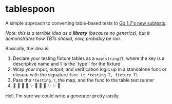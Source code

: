 # tablespoon

A simple approach to converting table-based tests to [Go 1.7's new subtests](https://golang.org/pkg/testing/#hdr-Subtests_and_Sub_benchmarks).

_Note: this is a terrible idea as a **library** (because no generics), but it demonstrates how TBTs should, now, probably be run._

Basically, the idea is:

1. Declare your testing fixture tables as a `map[string]T`, where the key is a descriptive name and `T` is the `type`` for the fixture
2. Wrap your input, output, and verification logic up in a standalone func or closure with the signature `func (t *testing.T, fixture T)`
3. Pass the `*testing.T`, the map, and the func to the table test runner
4. :tada: :tada: :tada: :tada: :sparkles: :tada: :tada: :tada: :sparkles: :sparkles: :tada:

Hell, I'm sure we could write a generator pretty easily.
